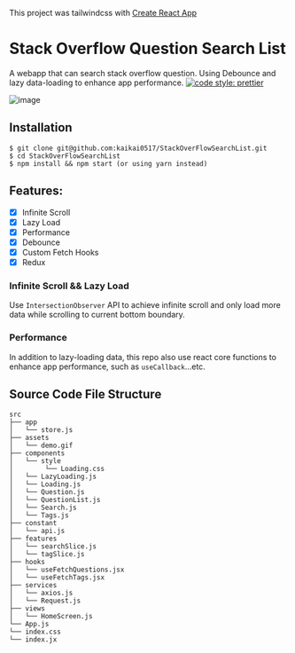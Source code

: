 This project was tailwindcss with [Create React App](https://github.com/facebook/create-react-app)

# Stack Overflow Question Search List
A webapp that can search stack overflow question.
Using Debounce and lazy data-loading to enhance app performance.
[![code style: prettier](https://img.shields.io/badge/code_style-prettier-ff69b4.svg?style=flat-square)](https://github.com/prettier/prettier)

![image](./assets/demo.gif)

## Installation

```shell
$ git clone git@github.com:kaikai0517/StackOverFlowSearchList.git
$ cd StackOverFlowSearchList
$ npm install && npm start (or using yarn instead)
```

## Features:
  - [X] Infinite Scroll
  - [X] Lazy Load
  - [X] Performance
  - [X] Debounce
  - [X] Custom Fetch Hooks
  - [X] Redux

### Infinite Scroll && Lazy Load
Use `IntersectionObserver` API to achieve infinite scroll and only load more data while scrolling to current bottom boundary.

### Performance
In addition to lazy-loading data, this repo also use react core functions to enhance app performance, such as `useCallback`...etc.

## Source Code File Structure
```
src
├── app
│   └── store.js
├── assets
│   └── demo.gif
├── components
│   └── style
│        └── Loading.css
│   └── LazyLoading.js
│   └── Loading.js
│   └── Question.js
│   └── QuestionList.js
│   └── Search.js
│   └── Tags.js
├── constant
│   └── api.js
├── features
│   └── searchSlice.js
│   └── tagSlice.js
├── hooks
│   └── useFetchQuestions.jsx
│   └── useFetchTags.jsx
├── services
│   └── axios.js
│   └── Request.js
├── views
│   └── HomeScreen.js
└── App.js
└── index.css
└── index.jx
```
